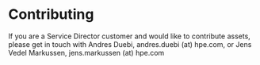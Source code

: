 # Contributing

If you are a Service Director customer and would like to contribute assets, please get in touch with Andres Duebi, andres.duebi (at) hpe.com, or Jens Vedel Markussen, jens.markussen (at) hpe.com




 